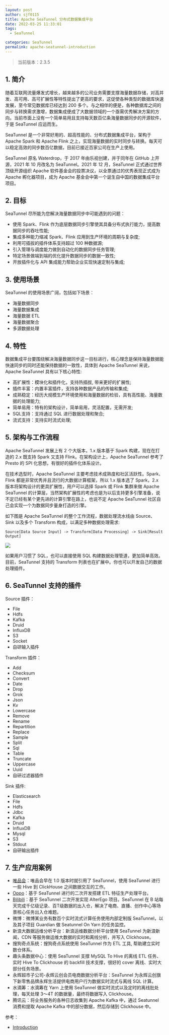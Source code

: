 ```yaml
---
layout: post
author: sjf0115
title: Apache SeaTunnel 分布式数据集成平台
date: 2022-03-25 11:33:01
tags:
  - SeaTunnel

categories: SeaTunnel
permalink: apache-seatunnel-introduction
---
```


> 当前版本：2.3.5

## 1. 简介

随着互联网流量爆发式增长，越来越多的公司业务需要支撑海量数据存储，对高并发、高可用、高可扩展性等特性提出了更高的要求，这促使各种类型的数据库快速发展，至今常见数据库已经达到 200 多个。与之相伴的便是，各种数据库之间的同步与转换需求激增，数据集成便成了大数据领域的一个亟需优秀解决方案的方向。当前市面上没有一个简单易用且支持每天数百亿条海量数据同步的开源软件，于是 SeaTunnel 应运而生。

SeaTunnel 是一个非常好用的、超高性能的、分布式数据集成平台，架构于 Apache Spark 和 Apache Flink 之上，实现海量数据的实时同步与转换。每天可以稳定高效的同步数百亿数据，目前已接近百家公司在生产上使用。

SeaTunnel 原名 Waterdrop，于 2017 年由乐视创建，并于同年在 GitHub 上开源，2021 年 10 月改名为 SeaTunnel。2021 年 12 月，SeaTunnel 正式通过世界顶级开源组织 Apache 软件基金会的投票决议，以全票通过的优秀表现正式成为 Apache 孵化器项目，成为 Apache 基金会中第一个诞生自中国的数据集成平台项目。

## 2. 目标

SeaTunnel 尽所能为您解决海量数据同步中可能遇到的问题：
- 使用 Spark、Flink 作为底层数据同步引擎使其具备分布式执行能力，提高数据同步的吞吐性能;
- 集成多种能力缩减 Spark、Flink 应用到生产环境的周期与复杂度;
- 利用可插拔的插件体系支持超过 100 种数据源;
- 引入管理与调度能力做到自动化的数据同步任务管理;
- 特定场景做端到端的优化提升数据同步的数据一致性;
- 开放插件化与 API 集成能力帮助企业实现快速定制与集成;

## 3. 使用场景

SeaTunnel 的使用场景广阔，包括如下场景：
- 海量数据同步
- 海量数据集成
- 海量数据 ETL
- 海量数据聚合
- 多源数据处理

## 4. 特性

数据集成平台要围绕解决海量数据同步这一目标进行，核心理念是保持海量数据能快速同步的同时还能保持数据的一致性，具体到 Apache SeaTunnel 来说，Apache SeaTunnel 具有以下核心特性:
- 高扩展性：模块化和插件化，支持热插拔, 带来更好的扩展性;
- 插件丰富：内置丰富插件，支持各种数据产品的传输和集成;
- 成熟稳定：经历大规模生产环境使用和海量数据的检验，具有高性能、海量数据的处理能力;
- 简单易用：特有的架构设计，简单易用，灵活配置，无需开发;
- SQL支持：支持通过 SQL 进行数据处理和聚合;
- 流式支持：支持实时流式处理;

## 5. 架构与工作流程

Apache SeaTunnel 发展上有 2 个大版本，1.x 版本基于 Spark 构建，现在在打造的 2.x 既支持 Spark 又支持 Flink。在架构设计上，Apache SeaTunnel 参考了 Presto 的 SPI 化思想，有很好的插件化体系设计。

在技术选型时，Apache SeaTunnel 主要考虑技术成熟度和社区活跃性。Spark、Flink 都是非常优秀并且流行的大数据计算框架，所以 1.x 版本选了 Spark，2.x 版本将架构设计的更具扩展性，用户可以选择 Spark 或 Flink 集群来做 Apache SeaTunnel 的计算层，当然架构扩展性的考虑也是为以后支持更多引擎准备，说不定已经有某个更先进的计算引擎在路上，也说不定 Apache SeaTunnel 社区自己会实现一个为数据同步量身打造的引擎。

如下图是 Apache SeaTunnel 的整个工作流程，数据处理流水线由 Source、Sink 以及多个 Transform 构成，以满足多种数据处理需求:
```
Source[Data Source Input] -> Transform[Data Processing] -> Sink[Result Output]
```

![](img-apache-seatunnel-introduction-1.png)

如果用户习惯了 SQL，也可以直接使用 SQL 构建数据处理管道，更加简单高效。目前，SeaTunnel 支持的 Transform 列表也在扩展中。你也可以开发自己的数据处理插件。

## 6. SeaTunnel 支持的插件

Source 插件：
- File
- Hdfs
- Kafka
- Druid
- InfluxDB
- S3
- Socket
- 自研输入插件

Transform 插件：
- Add
- Checksum
- Convert
- Date
- Drop
- Grok
- Json
- Kv
- Lowercase
- Remove
- Rename
- Repartition
- Replace
- Sample
- Split
- Sql
- Table
- Truncate
- Uppercase
- Uuid
- 自研过滤器插件

Sink 插件:
- Elasticsearch
- File
- Hdfs
- Jdbc
- Kafka
- Druid
- InfluxDB
- Mysql
- S3
- Stdout
- 自研输出插件

## 7. 生产应用案例

- [唯品会](https://mp.weixin.qq.com/s/LVC0UZau24IwOuWN2wLt3w)：唯品会早在 1.0 版本时就引用了 SeaTunnel，使用 SeaTunnel 进行一些 Hive 到 ClickHouse 之间数据交互的工作。
- [Oppo](https://mp.weixin.qq.com/s/2m2fu0lO8BH74UiBHePVbg)：基于 SeaTunnel 进行的二次开发搭建 ETL 特征生产处理平台。
- [Bilibili](https://mp.weixin.qq.com/s/Jexke3ZZAVRiMebwDsRiQg)：基于 SeaTunnel 二次开发实现 AlterEgo 项目。SeaTunnel 在 B 站每天完成千亿级记录、百T级数据的出入仓，解决了电商、直播、创作中心等场景核心任务出入仓难题。
- 微博：微博某业务有数百个实时流式计算任务使用内部定制版 SeaTunnel，以及其子项目 Guardian 做 Seatunnel On Yarn 的任务监控。
- 新浪大数据运维分析平台：新浪运维数据分析平台使用 SeaTunnel 为新浪新闻，CDN 等服务做运维大数据的实时和离线分析，并写入 Clickhouse。
- 搜狗奇点系统：搜狗奇点系统使用 SeaTunnel 作为 ETL 工具, 帮助建立实时数仓体系。
- 趣头条数据中心：使用 SeaTunnel 支撑 MySQL To Hive 的离线 ETL 任务、实时 Hive To Clickhouse 的 backfill 技术支撑，很好的 cover 离线、实时大部分任务场景。
- 永辉超市子公司-永辉云创会员电商数据分析平台：SeaTunnel 为永辉云创旗下新零售品牌永辉生活提供电商用户行为数据实时流式与离线 SQL 计算。
- 水滴筹：水滴筹在 Yarn 上使用 SeaTunnel 做实时流式以及定时的离线批处理，每天处理 3～4T 的数据量，最终将数据写入 Clickhouse。
- 腾讯云：将业务服务的各种日志收集到 Apache Kafka 中，通过 Seatunnel 消费和提取 Apache Kafka 中的部分数据，然后存储到 Clickhouse 中。

参考：
- [Introduction](https://seatunnel.apache.org/zh-CN/docs/2.1.0/introduction)
